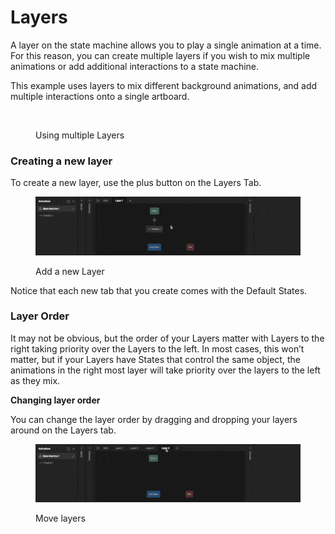 # Layers

A layer on the state machine allows you to play a single animation at a time. For this reason, you can create multiple layers if you wish to mix multiple animations or add additional interactions to a state machine.

This example uses layers to mix different background animations, and add multiple interactions onto a single artboard.

<figure><img src="../../.gitbook/assets/CleanShot 2023-09-06 at 16.19.55.gif" alt=""><figcaption><p>Using multiple Layers</p></figcaption></figure>

### Creating a new layer

To create a new layer, use the plus button on the Layers Tab.

<figure><img src="../../.gitbook/assets/CleanShot 2023-09-06 at 16.25.28.gif" alt=""><figcaption><p>Add a new Layer</p></figcaption></figure>

Notice that each new tab that you create comes with the Default States.

### Layer Order

It may not be obvious, but the order of your Layers matter with Layers to the right taking priority over the Layers to the left. In most cases, this won’t matter, but if your Layers have States that control the same object, the animations in the right most layer will take priority over the layers to the left as they mix.

**Changing layer order**

You can change the layer order by dragging and dropping your layers around on the Layers tab.

<figure><img src="../../.gitbook/assets/CleanShot 2023-09-06 at 16.26.29.gif" alt=""><figcaption><p>Move layers</p></figcaption></figure>
